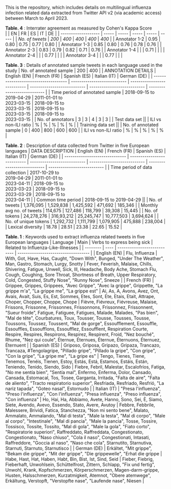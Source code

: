 This is the repository, which includes details on multilingual influenza infection related data extracted from Twitter API v2 (via academic access) between March to April 2023.

**Table. 4** : Interrater agreement as measured by Cohen's Kappa Score						
|                     | EN    | FR    | ES    | IT    | DE    |
| ------------------- | ----- | ----- | ----- | ----- | ----- |
| *No. of tweets*     | *200* | *400* | *400* | *400* | *400* |
| Annotator 1-2       | 0.95  | 0.80  | 0.75  | 0.77  | 0.80  |
| Annotator 1-3       | 0.85  | 0.80  | 0.76  | 0.78  | 0.76  |
| Annotator 2-3       | 0.83  | 0.79  | 0.82  | 0.71  | 0.76  |
| Annotator 1-4       |       |       | 0.71  |       |       |
| Annotator 2-4       |       |       | 0.77  |       |       |
| Annotator 3-4       |       |       | 0.77  |       |	      |

**Table. 3** : Details of annotated sample tweets in each language used in the study
| No. of annotated sample              | 200                         | 400                         | 
| ANNOTATION DETAILS                   | English (EN)                | French (FR)                 | Spanish (ES)                | Italian (IT)                | German (DE)                 |
| ------------------------------------ | --------------------------- | --------------------------- | --------------------------- | --------------------------- | --------------------------- |
| Time period of annotated sample      | 2018-09-15 to<br>2019-04-29 | 2011-01-01 to<br>2023-03-15 | 2018-09-15 to<br>2023-03-15 | 2018-09-15 to<br>2023-03-15 | 2018-09-15 to<br>2023-03-15 |
| No. of annotators                    | 3                           | 3                           | 4                           | 3                           | 3                           |
| Test data set                        ||
| ILI vs non-ILI ratio                 | %                           | %                           | %                           | %                           | %                           |
| Training data set                    ||
| No. of annotated sample              | 0                           | 400                         | 800                         | 600                         | 600                         |
| ILI vs non-ILI ratio                 | %                           | %                           | %                           | %                           | %                           |
			
**Table. 2** : Description of data collected from Twitter in five European languages
| DATA DESCRIPTION               | English (EN)                | French (FR)                 | Spanish (ES)                | Italian (IT)                | German (DE)                 |
| ------------------------------ | --------------------------- | --------------------------- | --------------------------- | --------------------------- | --------------------------- |
| Time period of data collection | 2017-10-29 to<br>2019-04-29 | 2011-01-01 to<br>2023-04-11 | 2018-09-15 to<br>2023-03-23 | 2018-09-15 to<br>2023-03-29 | 2018-09-15 to<br>2023-04-11 |
| Common time period             | 2018-09-15 to 2019-04-29   ||
| No. of tweets                  | 1,376,095                   | 1,529,838                   | 1,425,592                   | 471,692                     | 185,346                     |
| Monthly avg no. of tweets      | 114,675                     | 127,486                     | 118,799                     | 39,308                      | 15,445                      |
| No. of tokens                  | 24,278,276                  | 316,93,212                  | 25,245,747                  | 10,777,503                  | 3,694,624                   |
| No. of unique tokens           | 1,292,732                   | 1,111,799                   | 1,079,905                   | 475,888                     | 238,004                     |
| Lexical diversity              | 18.78                       | 28.51                       | 23.38                       | 22.65                       | 15.52                       |

**Table. 1** : Keywords used to extract influenza related tweets in five European languages
| Language | Main | Verbs to express being sick | Related to Influenza-Like-Illnesses |
| -------- | ---- | --------------------------- | ----------------------------------- |
| English (EN) | Flu, Influenza | With,  Got,  Have,  Has,  Caught, "Down With",  Bunged,  "Under The Weather",  Man,  Gastro,  Stomach,  Lurgy,  Snotty | Fever, Feverish, Malaise, Chills, Shivering, Fatigue, Unwell, Sick, Ill, Headache, Body Ache, Stomach Flu, Cough, Coughing, Sore Throat, Shortness of Breath, Upper Respiratory, Cold, Congested, Stuffy Nose", "Runny Nose", Sneeze |
| French (FR) | Grippee, Grippes, Grippees, "Avec Grippe", "Avec la grippe", Grippette, "La grippe m'a", "La grippe me", "La grippe est" | Ai, As, A, Avons, Avez, Ont, Avais, Avait, Suis, Es, Est, Sommes, Etes, Sont, Ete, Etais, Etait, Attrape, Choper, Chopper, Choppe, Chope | Fièvre, Fiévreux, Fiévreuse, Malaise, Frissons, Frissonne, Frissonnes, Frissonnons, Frissonnez, Frissonnent, "Sueur froide", Fatigue, Fatiguee, Fatigues, Malade, Malades, "Pas bien", "Mal de tête", Courbatures, Toux, Tousser, Tousse, Tousses, Tousse, Toussons, Toussez, Toussent, "Mal de gorge", Essoufflement, Essouffle, Essouffles, Essoufflons, Essoufflez, Essoufflent, Respiration Courte, Respire, Respires, Respirons, Respirez, Respirent, Froid, "Nez bouché", Rhume, "Nez qui coule", Éternue, Éternues, Éternue, Éternuons, Éternuez, Éternuent |
| Spanish (ES) | Griposo, Griposa, Gripazo, Gripaza, Trancazo, Trancaza, \#Tengolagripe, "Pillado gripe", "Pillado la gripe", "Con gripe", "Con la gripe", "La gripe me", "La gripe es" | Tengo, Tienes, Tiene, Tenemos, Tenéis, Tienen, Estoy, Estás, Está, Estamos, Estáis, Están, Teniendo, Tenido, Siendo, Sido | Fiebre, Febril, Malestar, Escalofríos, Fatiga, "No me sentía bien", "Sentía mal", Enfermo, Enferma, Dolor,  Cansado, Cansada, Estomacal, Tos, Tosee, Garganta, Irritada, "Falta de aire", "Falta de aliento", "Tracto respiratorio superior", Resfriada, Resfriado, Resfrió, "La nariz tapada", "Goteo nasal", Estornudo |
| Italian (IT) | "Presa l'influenza", "Preso l'influenza", "Con l'influenza",  "Presa influenza", "Preso influenza", "Con influenza" | Ho, Hai, Ha, Abbiamo, Avete, Hanno, Sono, Sei, È, Siamo, Siete, Avendo, Avevo, Essendo, Stato, Avere, Avutoy | Febbre, Febbrile, Malessere, Brividi, Fatica, Stanchezza, "Non mi sento bene", Malato, Ammalato, Ammalando, "Mal di testa", "Male la testa", "Mal di corpo", "Male al corpo", "Intestinale", "Mal di pancia", "Male la pancia", Tosse, Tossire, Tossisco, Tossite, Tossito, "Mal di gola", "Male la gola", "Fiato corto", "Respiratorie superiori", Raffreddato, Raffreddata, Congestionato, Congestionato, "Naso chiuso", "Cola il naso", Congestionati, Intasati, Raffreddore, "Goccia al naso", "Naso che cola", Starnutito, Starnutiva, Starnutì, Starnuto, Starnutisco | 
| German (DE) | Erkältet, "Mit grippe", "Bekam die grippe", "Mit der grippe", "Die grippewelle", "Erhat die grippe | Habe, Hast, Hat, Haben, Habt, Bin, Bist, Ist, Sind, Seid | Fieber, Fiebrig, Fieberhaft, Unwohlsein, Schüttelfrost, Zittern, Schlapp, "Fix und fertig", Unwohl, Krank, Kopfschmerzen, Körperschmerzen, Magen-darm-grippe, Husten, Halsschmerzen, Kurzatmigkeit, Atemnot, "Obere atemwege", Erkältung, Verstopft, "Verstopfte nase", "Laufende nase", Niesen | 

